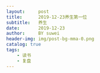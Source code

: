 ```yaml
---
layout:     post
title:      2019-12-23养生第一位
subtitle:   养生
date:       2019-12-23
author:     BY suwei
header-img: img/post-bg-mma-0.png
catalog: true
tags:
    - 读书
    - 复盘
---
```

